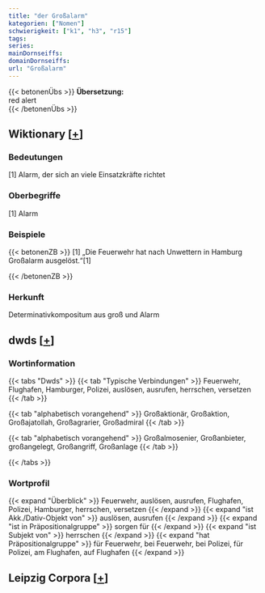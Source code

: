 ```yaml
---
title: "der Großalarm"
kategorien: ["Nomen"]
schwierigkeit: ["k1", "h3", "r15"]
tags:
series:
mainDornseiffs:
domainDornseiffs:
url: "Großalarm"
---
```


{{< betonenÜbs >}}
**Übersetzung:**  
red  alert  
{{< /betonenÜbs >}}

## Wiktionary [[+](https://de.wiktionary.org/wiki/Großalarm)]

### Bedeutungen
[1] Alarm, der sich an viele Einsatzkräfte richtet  

### Oberbegriffe
[1] Alarm  

### Beispiele
{{< betonenZB >}}
[1] „Die Feuerwehr hat nach Unwettern in Hamburg Großalarm ausgelöst.“[1]  

{{< /betonenZB >}}
### Herkunft
Determinativkompositum aus groß und Alarm  



## dwds [[+](https://www.dwds.de/wb/Großalarm)]

### Wortinformation
{{< tabs "Dwds" >}}
{{< tab "Typische Verbindungen" >}}
Feuerwehr, Flughafen, Hamburger, Polizei, auslösen, ausrufen, herrschen, versetzen
{{< /tab >}}

{{< tab "alphabetisch vorangehend" >}}
Großaktionär, Großaktion, Großajatollah, Großagrarier, Großadmiral
{{< /tab >}}

{{< tab "alphabetisch vorangehend" >}}
Großalmosenier, Großanbieter, großangelegt, Großangriff, Großanlage
{{< /tab >}}

{{< /tabs >}}

### Wortprofil
{{< expand "Überblick" >}} Feuerwehr, auslösen, ausrufen, Flughafen, Polizei, Hamburger, herrschen, versetzen {{< /expand >}}
{{< expand "ist Akk./Dativ-Objekt von" >}} auslösen, ausrufen {{< /expand >}}
{{< expand "ist in Präpositionalgruppe" >}} sorgen für {{< /expand >}}
{{< expand "ist Subjekt von" >}} herrschen {{< /expand >}}
{{< expand "hat Präpositionalgruppe" >}} für Feuerwehr, bei Feuerwehr, bei Polizei, für Polizei, am Flughafen, auf Flughafen {{< /expand >}}

## Leipzig Corpora [[+](https://corpora.uni-leipzig.de/en/res?word=Großalarm&corpusId=deu_newscrawl-public_2018)]

